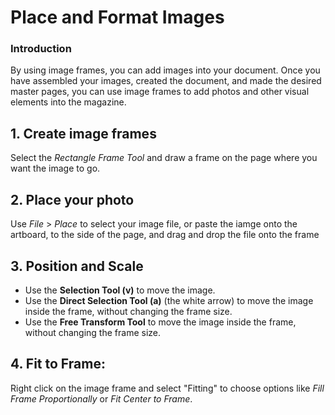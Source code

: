 # Place and Format Images

### Introduction
By using image frames, you can add images into your document. Once you have assembled your images, created the document, and made the desired master pages, you can use image frames to add photos and other visual elements into the magazine.

## 1. Create image frames

Select the _Rectangle Frame Tool_ and draw a frame on the page where you want the image to go.

## 2. Place your photo

Use _File_ > _Place_ to select your image file, or paste the iamge onto the artboard, to the side of the page, and drag and drop the file onto the frame

## 3. Position and Scale
- Use the **Selection Tool (v)** to move the image.
- Use the **Direct Selection Tool (a)** (the white arrow) to move the image inside the frame, without changing the frame size.
- Use the **Free Transform Tool** to move the image inside the frame, without changing the frame size.

## 4. Fit to Frame:

Right click on the image frame and select "Fitting" to choose options like _Fill Frame Proportionally_ or _Fit Center to Frame_.